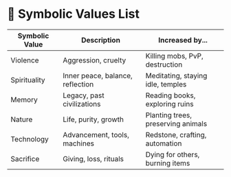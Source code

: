 # 🧾 Symbolic Values List

| Symbolic Value | Description                          | Increased by...                        |
|----------------|--------------------------------------|----------------------------------------|
| Violence       | Aggression, cruelty                  | Killing mobs, PvP, destruction         |
| Spirituality   | Inner peace, balance, reflection     | Meditating, staying idle, temples      |
| Memory         | Legacy, past civilizations           | Reading books, exploring ruins         |
| Nature         | Life, purity, growth                 | Planting trees, preserving animals     |
| Technology     | Advancement, tools, machines         | Redstone, crafting, automation         |
| Sacrifice      | Giving, loss, rituals                | Dying for others, burning items        |
